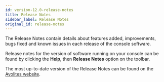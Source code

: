 ```yaml
---
id: version-12.0-release-notes
title: Release Notes
sidebar_label: Release Notes
original_id: release-notes
---
```


The Release Notes contain details about features added, improvements,
bugs fixed and known issues in each release of the console software.

Release notes for the version of software running on your console can be
found by clicking the **Help**, then **Release Notes** option on the toolbar.

The most up-to-date version of the Release Notes can be found on the
[Avolites website](//avolites.com/software).


